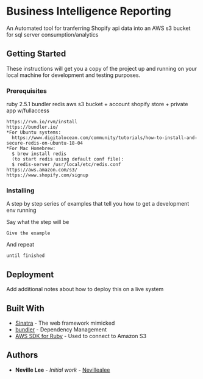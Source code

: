 # Business Intelligence Reporting 

 An Automated tool for tranferring Shopify api data into an AWS s3 bucket for sql server consumption/analytics 

## Getting Started

These instructions will get you a copy of the project up and running on your local machine for development and testing purposes. 

### Prerequisites

ruby 2.5.1
bundler
redis
aws s3 bucket + account
shopify store + private app w/fullaccess
```
https://rvm.io/rvm/install
https://bundler.io/
*For Ubuntu systems: 
  https://www.digitalocean.com/community/tutorials/how-to-install-and-secure-redis-on-ubuntu-18-04
*For Mac Homebrew: 
  $ brew install redis
  (to start redis using default conf file):
  $ redis-server /usr/local/etc/redis.conf
https://aws.amazon.com/s3/
https://www.shopify.com/signup
```

### Installing

A step by step series of examples that tell you how to get a development env running

Say what the step will be

```
Give the example
```

And repeat

```
until finished
```
## Deployment

Add additional notes about how to deploy this on a live system

## Built With

* [Sinatra](http://sinatrarb.com/) - The web framework  mimicked 
* [bundler](https://bundler.io/) - Dependency Management
* [AWS SDK for Ruby](https://aws.amazon.com/sdk-for-ruby/) - Used to connect to Amazon S3

## Authors

* **Neville Lee** - *Initial work* - [Nevillealee](https://github.com/nevillealee)
